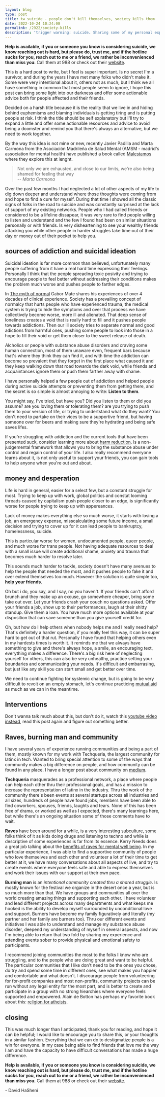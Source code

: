 ```yaml
---
layout: blog
type: post
title: tw suicide - people don't kill themselves, society kills them
date: 2022-10-24 10:24:00
permalink: /2022/society-kills
description: 'trigger warning: suicide. Sharing some of my personal experiences in the hope it can be helpful to other people and their friends'
---
```


**Help is available, if you or someone you know is considering suicide, we know reaching out is hard, but please do, trust me, and if the hotline sucks for you, reach out to me or a friend, we rather be inconvenienced than miss you**. Call them at 988 or check out their [website](https://988lifeline.org/).

This is a hard post to write, but I feel is super important. Is no secret I'm a survivor, and during the years I have met many folks who didn't make it. Some were very intentional about it, others not as much, but I think we all have something in common that most people seem to ignore, I hope this post can bring some light into our darkness and offer some actionable advice both for people affected and their friends.

Decided on a harsh title because it is the reality that we live in and hiding behind euphemisms and blaming individuals is getting tiring and is putting people at risk. I think the title should be self explanatory but I'll try to expand a little and offer some actionable resources and advice to avoid being a doomster and remind you that there's always an alternative, but we need to work together.

By the way this idea is not mine or new, recently Javier Padilla and Marta Carmona from the Asociación Madrileña de Salud Mental (AMSM - madrid's association for mental health) have published a book called [Malestamos](https://www.amazon.com/Malestamos-Cuando-estar-problema-colectivo/dp/B0BGYCGS21) where they explore this at lenght.

> Not only we are exhausted, and close to our limits, we're also being shamed for feeling that way <br/>
> -- <cite> Marta Carmona </cite>

Over the past few months I had neglected a lot of other aspects of my life to dig down deeper and understand where those thoughts were coming from and hope to find a cure for myself. During that time I showed all the classic signs of folks in the road to suicide and was constantly surprised at the lack of support of my existing networks. People who I had called friends or considered to be a lifeline dissapear, it was very rare to find people willing to listen and understand and the few I found had been on similar situations personally or with friends. Is very disheartening to see your wealthy friends attacking you while other people in harder struggles take time out of their day or money out of their pocket to help you.

## sources of addiction and suicidal ideation

Suicidal ideation is far more common than believed, unfortunately many people suffering from it have a real hard time expressing their feelings. Personally I think that the people spreading toxic posivity and trying to encourage people to feel better without addressing their conditions makes the problem much worse and pushes people to farther edges.

In [The myth of normal](https://bookshop.org/p/books/the-myth-of-normal-trauma-illness-and-healing-in-a-toxic-culture-gabor-mate/17446136?ean=9780593083888) Gabor Mate shares his experiences of over 4 decades of clinical experience. Society has a prevailing concept of normalcy that hurts people who have experienced trauma, the medical system is trying to hide the symptoms and over that process we have collectively become worse, more ill and alienated. That deep sense of loneliness creates a void that is really hard to fill and it pushes people towards addictions. Then our ill society tries to separate normal and good adictions from harmful ones, pushing some people to look into those in a hope to fill their void or get them closer to the sweet release of death.

Alcholics or people with substance abuse disorders and craving some human connection, most of them unaware even, frequent bars because that's where they think they can find it, and with time the addiction can become so prevalent that they forget in the first place what caused it and they keep walking down that road towards the dark void, while friends and acquaintances ignore them or push them farther away with shame.

I have personally helped a few people out of addiction and helped people during active suicide attempts or preventing them from getting there, and the secret is so simple is almost annoying to write: **Listen to them**.

You might say, I've tried, but have you? Did you listen to them or did you assume? are you loving them or tolerating them? are you trying to push them to your version of life, or trying to undertstand what do they want? You don't need to partake on their vices to be a supportive friend, but having someone over for beers and making sure they're hydrating and being safe saves lifes.

If you're struggling with addiction and the current tools that have been presented suck, consider learning more about [harm reduction](https://harmreduction.org/about-us/principles-of-harm-reduction/). Is a non-judgemental framework that allows you to bring the substance abuse under control and regain control of your life. I also really recommend everyone learns about it, is not only useful to support your friends, you can gain tools to help anyone when you're out and about.

## money and desperation

Life is hard in general, easier for a select few, but a constant struggle for most. Trying to keep up with work, global politics and constat looming threads caused by capitalism push people closer to an edge, is significantly worse for people trying to keep up with appereances.

Lack of money makes everything else so much worse, it starts with losing a job, an emergency expense, misscalculating some future income, a small decision and trying to cover up for it can lead people to bankruptcy, homelessness, suicide.

This is particular worse for women, undocumented people, queer people, and much worse for trans people. Not having adequate resources to deal with a small issue will create additional shame, anxiety and trauma that becomes much harder to resolve later.

This sounds much harder to tackle, society doesn't have many avenues to help the people that needed the most, and it pushes people to fake it and over extend themselves too much. However the solution is quite simple too, **help your friends**.

Oh but i do, you say, and I say, no you haven't. If your friends can't afford brunch and they make up an excuse, go somewhere cheaper, bring some take out over. Let your friends crash your couch no questions asked. Offer your friends a job, show up to their performances, laugh at their shitty standup. Give them a loan. You have much more options available at your disposition that can save someone than you give yourself credit for.

Oh, but how do I help others when nobody helps me and I really need help? That's definitely a harder question, if you really feel this way, it can be super hard to get out of that rut. Personally I have found that helping others even in my hardests times is worth it. It reminds me that we always have something to give and there's always hope, a smile, an encouraging text, everything makes a difference. There's a big risk here of neglecting yourself for others, this can also be very unhealthy, practice setting your boundaries and communicating your needs. It's difficult and embarrasing, but just like any skill you can start small and get better over time.

We need to continue fighting for systemic change, but is going to be very difficult to revolt on an empty stomach, let's continue practicing [mutual aid](https://en.wikipedia.org/wiki/Mutual_aid_(organization_theory)) as much as we can in the meantime.

## Interventions

Don't wanna talk much about this, but don't do it, watch this  [youtube video instead](https://www.youtube.com/watch?v=dZg4KQUxOM4), read this post again and figure out something better.

## Raves, burning man and community

I have several years of experience running communities and being a part of them, mostly known for my work with Techqueria, the largest community for latinx in tech. Wanted to bring special attention to some of the ways that community makes a big difference on people, and how community can be found in any place. I have a longer post about community on [medium](https://medium.com/@dvidsilva/mussings-about-community-1093136ae9b6?source=rss-7090ff0fbab0------2).

**Techqueria** masquerades as a professional network, a place where people can help each other thru their professional goals, and has a mission to increase the representation of latinx in the industry. Thru the work of the community there's been events at several startups across all industries and all sizes, hundreds of people have found jobs, members have been able to find coworkers, spouses, friends, laughts and tears. None of this has been free of drama, or worked as well as I expected, there's many learnings here, but while there's an ongoing situation some of those comments have to wait.

**Raves** have been around for a while, is a very interesting subculture, some folks think of it as kids doing drugs and listening to techno and while is descriptive of some experiences is far from its essence. Kerry Needs does a great job talking about the [benefits of raves for mental well being](https://kerryneeds-33227.medium.com/the-mental-health-benefits-of-raving-4612251ac29c). In my particular experience, I was able to find a supportive community of people who love themselves and each other and volunteer a lot of their time to get better at it, we have many conversations about all aspects of live, and try to create events where everyone feels safe and able to express themselves and work their issues with our support at their own pace.

**Burning man** is an *intentional community created thru a shared struggle*. Is mostly known for the festival we organize in the desert once a year, but is so much more than that. We have groups and communities all over the world creating amazing things and supporting each other. I have volunteer and lead different projects across many departments and what keeps me hooked is the ability to develop myself surrounded by unconditional love and support. Burners have become my family figuratively and literally (my partner and her family are burners too). Thru our different events and initiatives I was able to understand and manage my substance abuse disorder, deepend my understanding of myself in several aspects, and now I'm being able to return that two fold by sharing my experience and attending events sober to provide physical and emotional safety to participants.

I recommend joining communities the most to the folks I know who are struggling, and to the people who are doing great and want to be helpful. The particular communities that I like don't need to be the ones you chose, do try and spend some time in different ones, see what makes you happier and comfortable and what doesn't. I discourage people from volunteering for for-profit companies and most non-profits, community projects can be run without any legal entity for the most part, and is better to create and participate in a group with no strong hiearchies where everyone feels supported and empowered. Alain de Botton has perhaps my favorite book about this: [religion for atheists](https://en.wikipedia.org/wiki/Religion_for_Atheists#:~:text=Religion%20for%20Atheists%3A%20A%20non,in%20secular%20life%20and%20society.).

## closing

This was much longer than I anticipated, thank you for reading, and hope it can be helpful; I would like to encourage you to share this, or your thoughts in a similar fashion. Everything that we can do to destigmatize people is a win for everyone. In my case being able to find friends that love me the way I am and have the capacity to have difficult conversations has made a huge difference.

**Help is available, if you or someone you know is considering suicide, we know reaching out is hard, but please do, trust me, and if the hotline sucks for you, reach out to me or a friend, we rather be inconvenienced than miss you**. Call them at 988 or check out their [website](https://988lifeline.org/).

\- David HaSheni
